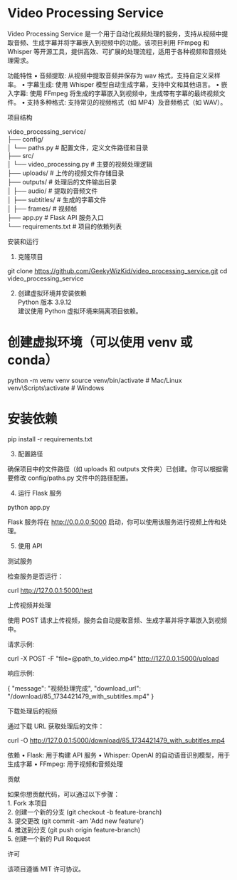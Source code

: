 # Video Processing Service

Video Processing Service 是一个用于自动化视频处理的服务，支持从视频中提取音频、生成字幕并将字幕嵌入到视频中的功能。该项目利用 FFmpeg 和 Whisper 等开源工具，提供高效、可扩展的处理流程，适用于各种视频和音频处理需求。

功能特性
	•	音频提取: 从视频中提取音频并保存为 wav 格式，支持自定义采样率。
	•	字幕生成: 使用 Whisper 模型自动生成字幕，支持中文和其他语言。
	•	嵌入字幕: 使用 FFmpeg 将生成的字幕嵌入到视频中，生成带有字幕的最终视频文件。
	•	支持多种格式: 支持常见的视频格式（如 MP4）及音频格式（如 WAV）。

项目结构

video_processing_service/  
├── config/  
│   └── paths.py                # 配置文件，定义文件路径和目录  
├── src/  
│   └── video_processing.py     # 主要的视频处理逻辑  
├── uploads/                    # 上传的视频文件存储目录  
├── outputs/                    # 处理后的文件输出目录  
│   ├── audio/                  # 提取的音频文件  
│   ├── subtitles/              # 生成的字幕文件  
│   ├── frames/                 # 视频帧  
├── app.py                       # Flask API 服务入口  
└── requirements.txt            # 项目的依赖列表  
  
安装和运行

1. 克隆项目

git clone https://github.com/GeekyWizKid/video_processing_service.git
cd video_processing_service

2. 创建虚拟环境并安装依赖  
Python 版本 3.9.12  
建议使用 Python 虚拟环境来隔离项目依赖。

# 创建虚拟环境（可以使用 venv 或 conda）
python -m venv venv
source venv/bin/activate  # Mac/Linux
venv\Scripts\activate  # Windows

# 安装依赖
pip install -r requirements.txt

3. 配置路径

确保项目中的文件路径（如 uploads 和 outputs 文件夹）已创建。你可以根据需要修改 config/paths.py 文件中的路径配置。

4. 运行 Flask 服务

python app.py

Flask 服务将在 http://0.0.0.0:5000 启动，你可以使用该服务进行视频上传和处理。

5. 使用 API

测试服务

检查服务是否运行：

curl http://127.0.0.1:5000/test

上传视频并处理

使用 POST 请求上传视频，服务会自动提取音频、生成字幕并将字幕嵌入到视频中。

请求示例:

curl -X POST -F "file=@path_to_video.mp4" http://127.0.0.1:5000/upload

响应示例:

{
  "message": "视频处理完成",
  "download_url": "/download/85_1734421479_with_subtitles.mp4"
}

下载处理后的视频

通过下载 URL 获取处理后的文件：

curl -O http://127.0.0.1:5000/download/85_1734421479_with_subtitles.mp4

依赖
	•	Flask: 用于构建 API 服务
	•	Whisper: OpenAI 的自动语音识别模型，用于生成字幕
	•	FFmpeg: 用于视频和音频处理

贡献

如果你想贡献代码，可以通过以下步骤：  
	1.	Fork 本项目  
	2.	创建一个新的分支 (git checkout -b feature-branch)  
	3.	提交更改 (git commit -am 'Add new feature')  
	4.	推送到分支 (git push origin feature-branch)  
	5.	创建一个新的 Pull Request  
  
许可  

该项目遵循 MIT 许可协议。
